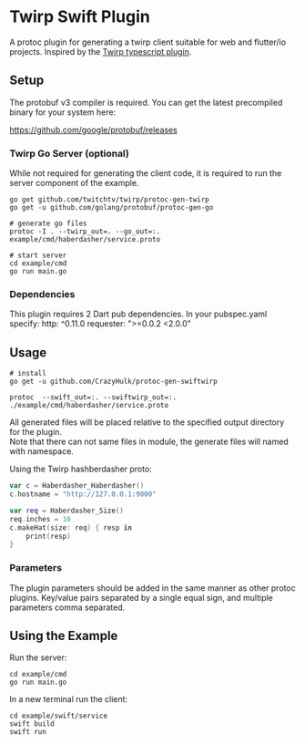 # Twirp Swift Plugin

A protoc plugin for generating a twirp client suitable for web and flutter/io projects. Inspired by the [Twirp typescript plugin](https://github.com/larrymyers/protoc-gen-twirp_typescript).

## Setup

The protobuf v3 compiler is required. You can get the latest precompiled binary for your system here:

https://github.com/google/protobuf/releases

### Twirp Go Server (optional)

While not required for generating the client code, it is required to run the server component of the example.

    go get github.com/twitchtv/twirp/protoc-gen-twirp
    go get -u github.com/golang/protobuf/protoc-gen-go

    # generate go files
    protoc -I . --twirp_out=. --go_out=:. example/cmd/haberdasher/service.proto

    # start server
    cd example/cmd
    go run main.go

    
### Dependencies

This plugin requires 2 Dart pub dependencies. In your pubspec.yaml specify:
  http: ^0.11.0
  requester: ">=0.0.2 <2.0.0"


## Usage

    # install 
    go get -u github.com/CrazyHulk/protoc-gen-swiftwirp
    
    protoc  --swift_out=:. --swiftwirp_out=:. ./example/cmd/haberdasher/service.proto
    
All generated files will be placed relative to the specified output directory for the plugin.  
Note that there can not same files in module, the generate files will named with namespace.

Using the Twirp hashberdasher proto:
    
```swift
var c = Haberdasher_Haberdasher()
c.hostname = "http://127.0.0.1:9000"

var req = Haberdasher_Size()
req.inches = 10
c.makeHat(size: req) { resp in
    print(resp)
}
```
    
### Parameters

The plugin parameters should be added in the same manner as other protoc plugins. 
Key/value pairs separated by a single equal sign, and multiple parameters comma separated.

## Using the Example

Run the server:

    cd example/cmd
    go run main.go
     
In a new terminal run the client:
 
    cd example/swift/service
    swift build
    swift run
